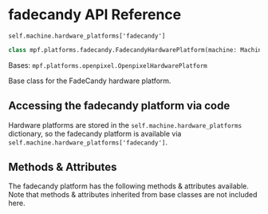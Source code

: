 # fadecandy API Reference

`self.machine.hardware_platforms['fadecandy']`

``` python
class mpf.platforms.fadecandy.FadecandyHardwarePlatform(machine: MachineController)
```

Bases: `mpf.platforms.openpixel.OpenpixelHardwarePlatform`

Base class for the FadeCandy hardware platform.

## Accessing the fadecandy platform via code

Hardware platforms are stored in the `self.machine.hardware_platforms` dictionary, so the fadecandy platform is available via `self.machine.hardware_platforms['fadecandy']`.

## Methods & Attributes

The fadecandy platform has the following methods & attributes available. Note that methods & attributes inherited from base classes are not included here.
